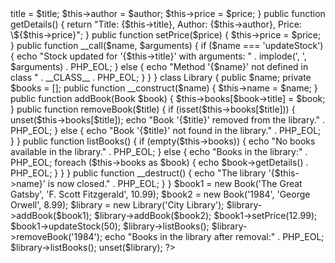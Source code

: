 <?php

class Book {
    public $title;
    protected $author;
    private $price;

    public function __construct($title, $author, $price) {
        $this->title = $title;
        $this->author = $author;
        $this->price = $price;
    }

    public function getDetails() {
        return "Title: {$this->title}, Author: {$this->author}, Price: \${$this->price}";
    }

    public function setPrice($price) {
        $this->price = $price;
    }

    public function __call($name, $arguments) {
        if ($name === 'updateStock') {
            echo "Stock updated for '{$this->title}' with arguments: " . implode(', ', $arguments) . PHP_EOL;
        } else {
            echo "Method '{$name}' not defined in class " . __CLASS__ . PHP_EOL;
        }
    }
}

class Library {
    public $name;
    private $books = [];

    public function __construct($name) {
        $this->name = $name;
    }

    public function addBook(Book $book) {
        $this->books[$book->title] = $book;
    }

    public function removeBook($title) {
        if (isset($this->books[$title])) {
            unset($this->books[$title]);
            echo "Book '{$title}' removed from the library." . PHP_EOL;
        } else {
            echo "Book '{$title}' not found in the library." . PHP_EOL;
        }
    }

    public function listBooks() {
        if (empty($this->books)) {
            echo "No books available in the library." . PHP_EOL;
        } else {
            echo "Books in the library:" . PHP_EOL;
            foreach ($this->books as $book) {
                echo $book->getDetails() . PHP_EOL;
            }
        }
    }

    public function __destruct() {
        echo "The library '{$this->name}' is now closed." . PHP_EOL;
    }
}

$book1 = new Book('The Great Gatsby', 'F. Scott Fitzgerald', 10.99);
$book2 = new Book('1984', 'George Orwell', 8.99);

$library = new Library('City Library');

$library->addBook($book1);
$library->addBook($book2);

$book1->setPrice(12.99);

$book1->updateStock(50);

$library->listBooks();

$library->removeBook('1984');

echo "Books in the library after removal:" . PHP_EOL;
$library->listBooks();

unset($library);

?>
